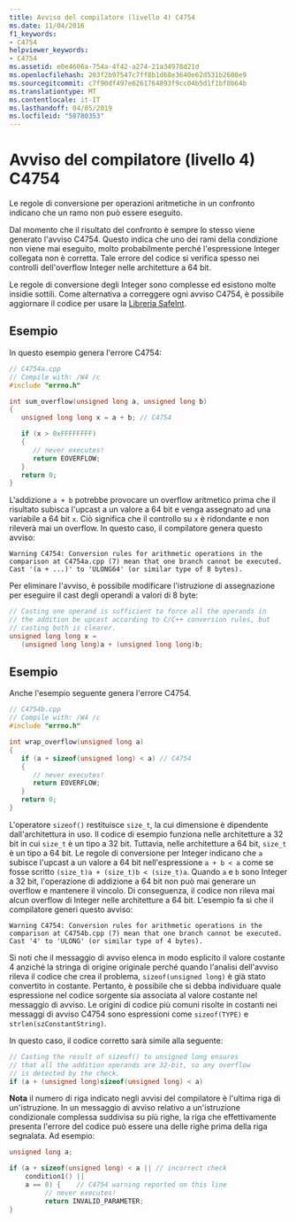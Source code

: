 ```yaml
---
title: Avviso del compilatore (livello 4) C4754
ms.date: 11/04/2016
f1_keywords:
- C4754
helpviewer_keywords:
- C4754
ms.assetid: e0e4606a-754a-4f42-a274-21a34978d21d
ms.openlocfilehash: 203f2b97547c7ff8b1d68e3640e62d531b2600e9
ms.sourcegitcommit: c7f90df497e6261764893f9cc04b5d1f1bf0b64b
ms.translationtype: MT
ms.contentlocale: it-IT
ms.lasthandoff: 04/05/2019
ms.locfileid: "58780353"
---
```

# <a name="compiler-warning-level-4-c4754"></a>Avviso del compilatore (livello 4) C4754

Le regole di conversione per operazioni aritmetiche in un confronto indicano che un ramo non può essere eseguito.

Dal momento che il risultato del confronto è sempre lo stesso viene generato l'avviso C4754. Questo indica che uno dei rami della condizione non viene mai eseguito, molto probabilmente perché l'espressione Integer collegata non è corretta. Tale errore del codice si verifica spesso nei controlli dell'overflow Integer nelle architetture a 64 bit.

Le regole di conversione degli Integer sono complesse ed esistono molte insidie sottili. Come alternativa a correggere ogni avviso C4754, è possibile aggiornare il codice per usare la [Libreria SafeInt](../../safeint/safeint-library.md).

## <a name="example"></a>Esempio

In questo esempio genera l'errore C4754:

```cpp
// C4754a.cpp
// Compile with: /W4 /c
#include "errno.h"

int sum_overflow(unsigned long a, unsigned long b)
{
   unsigned long long x = a + b; // C4754

   if (x > 0xFFFFFFFF)
   {
      // never executes!
      return EOVERFLOW;
   }
   return 0;
}
```

L'addizione `a + b` potrebbe provocare un overflow aritmetico prima che il risultato subisca l'upcast a un valore a 64 bit e venga assegnato ad una variabile a 64 bit `x`. Ciò significa che il controllo su `x` è ridondante e non rileverà mai un overflow. In questo caso, il compilatore genera questo avviso:

```Output
Warning C4754: Conversion rules for arithmetic operations in the comparison at C4754a.cpp (7) mean that one branch cannot be executed. Cast '(a + ...)' to 'ULONG64' (or similar type of 8 bytes).
```

Per eliminare l'avviso, è possibile modificare l'istruzione di assegnazione per eseguire il cast degli operandi a valori di 8 byte:

```cpp
// Casting one operand is sufficient to force all the operands in
// the addition be upcast according to C/C++ conversion rules, but
// casting both is clearer.
unsigned long long x =
   (unsigned long long)a + (unsigned long long)b;
```

## <a name="example"></a>Esempio

Anche l'esempio seguente genera l'errore C4754.

```cpp
// C4754b.cpp
// Compile with: /W4 /c
#include "errno.h"

int wrap_overflow(unsigned long a)
{
   if (a + sizeof(unsigned long) < a) // C4754
   {
      // never executes!
      return EOVERFLOW;
   }
   return 0;
}
```

L'operatore `sizeof()` restituisce `size_t`, la cui dimensione è dipendente dall'architettura in uso. Il codice di esempio funziona nelle architetture a 32 bit in cui `size_t` è un tipo a 32 bit. Tuttavia, nelle architetture a 64 bit, `size_t` è un tipo a 64 bit. Le regole di conversione per Integer indicano che `a` subisce l'upcast a un valore a 64 bit nell'espressione `a + b < a` come se fosse scritto `(size_t)a + (size_t)b < (size_t)a`. Quando `a` e `b` sono Integer a 32 bit, l'operazione di addizione a 64 bit non può mai generare un overflow e mantenere il vincolo. Di conseguenza, il codice non rileva mai alcun overflow di Integer nelle architetture a 64 bit. L'esempio fa sì che il compilatore generi questo avviso:

```Output
Warning C4754: Conversion rules for arithmetic operations in the comparison at C4754b.cpp (7) mean that one branch cannot be executed. Cast '4' to 'ULONG' (or similar type of 4 bytes).
```

Si noti che il messaggio di avviso elenca in modo esplicito il valore costante 4 anziché la stringa di origine originale perché quando l'analisi dell'avviso rileva il codice che crea il problema, `sizeof(unsigned long)` è già stato convertito in costante. Pertanto, è possibile che si debba individuare quale espressione nel codice sorgente sia associata al valore costante nel messaggio di avviso. Le origini di codice più comuni risolte in costanti nei messaggi di avviso C4754 sono espressioni come `sizeof(TYPE)` e `strlen(szConstantString)`.

In questo caso, il codice corretto sarà simile alla seguente:

```cpp
// Casting the result of sizeof() to unsigned long ensures
// that all the addition operands are 32-bit, so any overflow
// is detected by the check.
if (a + (unsigned long)sizeof(unsigned long) < a)
```

**Nota** il numero di riga indicato negli avvisi del compilatore è l'ultima riga di un'istruzione. In un messaggio di avviso relativo a un'istruzione condizionale complessa suddivisa su più righe, la riga che effettivamente presenta l'errore del codice può essere una delle righe prima della riga segnalata. Ad esempio:

```cpp
unsigned long a;

if (a + sizeof(unsigned long) < a || // incorrect check
    condition1() ||
    a == 0) {    // C4754 warning reported on this line
         // never executes!
         return INVALID_PARAMETER;
}
```